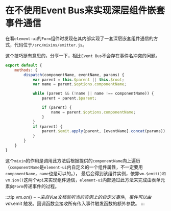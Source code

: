 # 在不使用Event Bus来实现深层组件嵌套事件通信

在看`element-ui`的`Form`组件时发现在其内部实现了一套深层嵌套组件通信的方式，代码位于`/src/mixins/emitter.js`。

这个技巧挺有意思的，分享一下，相比`Event Bus`不会存在事件名冲突的问题。

```javascript
export default {
    methods: {
        dispatch(componentName, eventName, params) {
            var parent = this.$parent || this.$root;
            var name = parent.$options.componentName;

            while (parent && (!name || name !== componentName)) {
                parent = parent.$parent;

                if (parent) {
                    name = parent.$options.componentName;
                }
            }
            if (parent) {
                parent.$emit.apply(parent, [eventName].concat(params));
            }
        }
    }
}
```

这个`mixin`的作用是调用此方法后根据提供的`componentName`向上遍历（`componentName`是`element-ui`内自定义的一个组件属性，不一定要用`componentName`，`name`也是可以的。），
最后会得到该组件实例，依靠`vm.$emit()和vm.$on()`这两个`Api`来实现组件通信，`element-ui`内部通过此方法来完成由表单元素向`Form`传递事件的过程。

:::tip vm.$on() -- 来自Vue文档
监听当前实例上的自定义事件。事件可以由 vm.$emit 触发。回调函数会接收所有传入事件触发函数的额外参数。
:::
